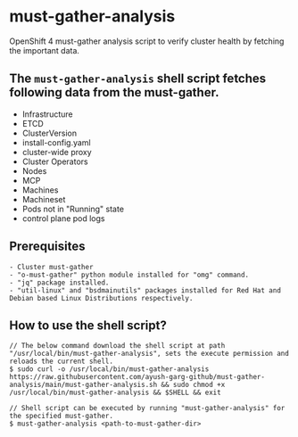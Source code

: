 # must-gather-analysis
OpenShift 4 must-gather analysis script to verify cluster health by fetching the important data.

## The `must-gather-analysis` shell script fetches following data from the must-gather.
- Infrastructure
- ETCD
- ClusterVersion
- install-config.yaml
- cluster-wide proxy
- Cluster Operators
- Nodes
- MCP
- Machines
- Machineset
- Pods not in "Running" state
- control plane pod logs

## Prerequisites
```
- Cluster must-gather
- "o-must-gather" python module installed for "omg" command.
- "jq" package installed.
- "util-linux" and "bsdmainutils" packages installed for Red Hat and Debian based Linux Distributions respectively.
```

## How to use the shell script?
```
// The below command download the shell script at path "/usr/local/bin/must-gather-analysis", sets the execute permission and reloads the current shell.
$ sudo curl -o /usr/local/bin/must-gather-analysis https://raw.githubusercontent.com/ayush-garg-github/must-gather-analysis/main/must-gather-analysis.sh && sudo chmod +x /usr/local/bin/must-gather-analysis && $SHELL && exit

// Shell script can be executed by running "must-gather-analysis" for the specified must-gather.
$ must-gather-analysis <path-to-must-gather-dir>
```
